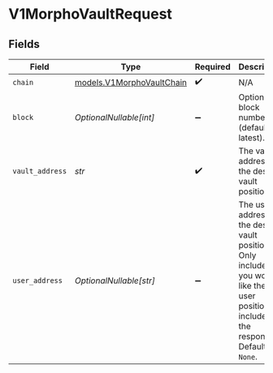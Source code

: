 # V1MorphoVaultRequest


## Fields

| Field                                                                                                                                          | Type                                                                                                                                           | Required                                                                                                                                       | Description                                                                                                                                    |
| ---------------------------------------------------------------------------------------------------------------------------------------------- | ---------------------------------------------------------------------------------------------------------------------------------------------- | ---------------------------------------------------------------------------------------------------------------------------------------------- | ---------------------------------------------------------------------------------------------------------------------------------------------- |
| `chain`                                                                                                                                        | [models.V1MorphoVaultChain](../models/v1morphovaultchain.md)                                                                                   | :heavy_check_mark:                                                                                                                             | N/A                                                                                                                                            |
| `block`                                                                                                                                        | *OptionalNullable[int]*                                                                                                                        | :heavy_minus_sign:                                                                                                                             | Optional block number (defaults to latest).                                                                                                    |
| `vault_address`                                                                                                                                | *str*                                                                                                                                          | :heavy_check_mark:                                                                                                                             | The vault address of the desired vault position.                                                                                               |
| `user_address`                                                                                                                                 | *OptionalNullable[str]*                                                                                                                        | :heavy_minus_sign:                                                                                                                             | The user address of the desired vault position. Only include if you would like the user position included in the response. Defaults to `None`. |